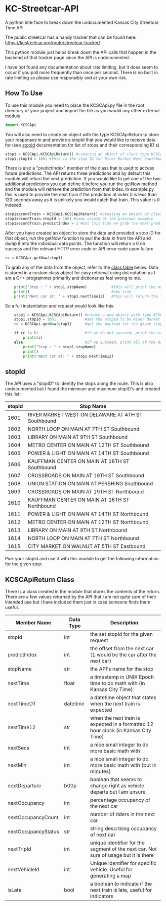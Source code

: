 # KC-Streetcar-API
A python interface to break down the undocumented Kansas City Streetcar Time API

The public streetcar has a handy tracker that can be found here:
https://kcstreetcar.org/route/streetcar-tracker/


This python module just helps break down the API calls that happen in the backend of that tracker page since the API is undocumented.

I have not found any documentation about rate limiting, but it does seem to occur if you poll more frequently than once per second. There is no built in rate limiting so please use responsibly and at your own risk. 

## How To Use

To use this module you need to place the KCSCApi.py file in the root directory of your project and import the file as you would any other external module
```python
import KCSCApi
```

You will also need to create an object with the type KCSCApiReturn to store your responses in and provide a stopId that you would like to receive data for (see [stopId](#stopid) documentation for list of stops and their corresponding ID's)
```python
stop1 = KCSCApi.KCSCApiReturn() #creating an object of class type KCSCApiReturn to store data
stop1.stopId = 1601 #this is the stop ID for River Market West Southbound
```

There is also a "predictIndex" member of the class that is used to access future predictions. The API returns three predictions and by default this module will return the next prediction. If you would like to get one of the two additional predictions you can define it before you run the getNow method and the module will retrieve the prediction from that index. In example.py this is used to provide the next train if the prediction at index 0 is less than 120 seconds away as it is unlikely you would catch that train. This value is 0 indexed.

```python
stop1secondTrain = KCSCApi.KCSCApiReturn() #creating an object of class type KCSCApiReturn to store data
stop1secondTrain.stopId = 1601 #same stopId at the previous example
stop1secondTrain.predictIndex = 1 #but this time we grab the next prediction
```

After you have created an object to store the data and provided a stop ID for that object, run the getNow function to pull the data in from the API and dump it into the individual data points. The function will return a 0 on success and the relevant HTTP error code or API error code upon failure
```python
rc = KCSCApi.getNow(stop1)
```

To grab any of the data from the object, refer to the [class table](#kcscapireturn-class) below. Data is stored in a custom class object for easy retrieval using dot notation as I am a C++ programmer primarily and dictionaries feel wrong to me.
```python
    print("Stop : " + stop1.stopName)           #this will print the name of the stop for given stopId
    print()                                     #new line
    print("Next car at: " + stop1.nextTime12)   #this will return the time of the next car in 12 hour time
```

So a full instantiation and request would look like this:
```python
    stop1 = KCSCApi.KCSCApiReturn() #create a new object with type KCSCApiReturn
    stop1.stopId = 1601             #set the stopId to be River Market West Southbound
    rc = KCSCApi.getNow(stop1)      #get the payload for the given stopId

    if rc != 0:                     #if we do not succeed, print the error and escape
        print(rc)
    else:                           #if we succeed, print all of the data in the object formatted
        print("Stop : " + stop1.stopName)
        print()
        print("Next car at: " + stop1.nextTime12)
```



## stopId
The API uses a "stopID" to identify the stops along the route. This is also undocumented but I found the minimum and maximum stopID's and created this list:

| stopId | Stop Name                                            |
| -------| -------------                                        |
|  1601  |  RIVER MARKET WEST ON DELAWARE AT 4TH ST Southbound  |
|  1602  |  NORTH LOOP ON MAIN AT 7TH ST Southbound             |
|  1603  |  LIBRARY ON MAIN AT 9TH ST Southbound                |
|  1604  |  METRO CENTER ON MAIN AT 12TH ST Southbound          |
|  1605  |  POWER & LIGHT ON MAIN AT 14TH ST Southbound         |
|  1606  |  KAUFFMAN CENTER ON MAIN AT 16TH ST Southbound       |
|  1607  |  CROSSROADS ON MAIN AT 19TH ST Southbound            |
|  1608  |  UNION STATION ON MAIN AT PERSHING Southbound        |
|  1609  |  CROSSROADS ON MAIN AT 19TH ST Northbound            |
|  1610  |  KAUFFMAN CENTER ON MAIN AT 16TH ST Northbound       |
|  1611  |  POWER & LIGHT ON MAIN AT 14TH ST Northbound         |
|  1612  |  METRO CENTER ON MAIN AT 12TH ST Northbound          |
|  1613  |  LIBRARY ON MAIN AT 9TH ST Northbound                |
|  1614  |  NORTH LOOP ON MAIN AT 7TH ST Northbound             |
|  1615  |  CITY MARKET ON WALNUT AT 5TH ST Eastbound           |

Pick your stopId and use it with this module to get the following information for the given stop:

## KCSCApiReturn Class

There is a class created in the module that stores the contents of the return. There are a few values returned by the API that I am not quite
sure of their intended use but I have included them just in case someone finds them useful.

| Member Name        | Data Type | Description                                                                           |
| ---------          | --------- | ------------------------------------------------                                      |
| stopId             | int       | the set stopId for the given request                                                  |
| predictIndex       | int       | the offset from the next car (1 would be the car after the next car)                  | 
| stopName           | str       | the API's name for the stop                                                           |
| nextTime           | float     | a timestamp in UNIX Epoch time to do math with (in Kansas City Time)                  |
| nextTimeDT         | datetime  | a datetime object that states when the next train is expected                         |
| nextTime12         | str       | when the next train is expected in a formatted 12 hour clock (in Kansas City Time)    |
| nextSecs           | int       | a nice small integer to do more basic math with                                       |
| nextMin            | int       | a nice small integer to do more basic math with (but in minutes)                      |
| nextDeparture      | b00p      | boolean that seems to change right as vehicle departs but I am unsure                 |
| nextOccupancy      | int       | percentage occupancy of the next car                                                  |
| nextOccupancyCount | int       | number of riders in the next car                                                      |
| nextOccupancyStatus| str       | string describing occupancy of next car                                               |
| nextTripId         | int       | unique identifier for the segment of the next car. Not sure of usage but it is there  |
| nextVehicleId      | int       | Unique identifier for specific vehicle. Useful for generating a map                   |
| isLate             | bool      | a boolean to indicate if the next train is late, useful for indicators                |